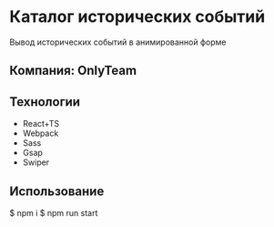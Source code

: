 # Каталог исторических событий
Вывод исторических событий в анимированной форме

## Компания: OnlyTeam

## Технологии
- React+TS
- Webpack
- Sass
- Gsap
- Swiper

## Использование
$ npm i 
$ npm run start

